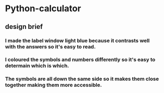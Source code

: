 # Python-calculator

## design brief
### I made the label window light blue because it contrasts well with the answers so it's easy to read. 
### I coloured the symbols and numbers differently so it's easy to determain which is which. 
### The symbols are all down the same side so it makes them close together making them more accessible. 
